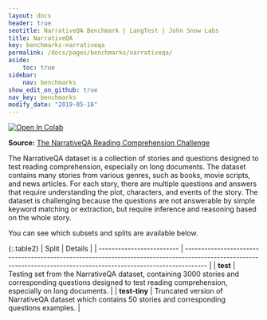 ```yaml
---
layout: docs
header: true
seotitle: NarrativeQA Benchmark | LangTest | John Snow Labs
title: NarrativeQA
key: benchmarks-narrativeqa
permalink: /docs/pages/benchmarks/narrativeqa/
aside:
    toc: true
sidebar:
    nav: benchmarks
show_edit_on_github: true
nav_key: benchmarks
modify_date: "2019-05-16"
---
```


[![Open In Colab](https://colab.research.google.com/assets/colab-badge.svg)](https://colab.research.google.com/github/JohnSnowLabs/langtest/blob/main/demo/tutorials/llm_notebooks/dataset-notebooks/NarrativeQA_Question_Answering.ipynb)

**Source:** [The NarrativeQA Reading Comprehension Challenge](https://aclanthology.org/Q18-1023/)

The NarrativeQA dataset is a collection of stories and questions designed to test reading comprehension, especially on long documents. The dataset contains many stories from various genres, such as books, movie scripts, and news articles. For each story, there are multiple questions and answers that require understanding the plot, characters, and events of the story. The dataset is challenging because the questions are not answerable by simple keyword matching or extraction, but require inference and reasoning based on the whole story.

You can see which subsets and splits are available below.

{:.table2}
| Split                     | Details                                                                                                                                                             |
| ------------------------- | ------------------------------------------------------------------------------------------------------------------------------------------------------------------- |
| **test**      | Testing set from the NarrativeQA dataset, containing 3000 stories and corresponding questions designed to test reading comprehension, especially on long documents. |
| **test-tiny** | Truncated version of NarrativeQA dataset which contains 50 stories and corresponding questions examples.                                                            |

